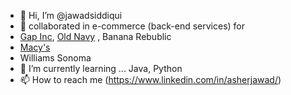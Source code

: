 - 👋 Hi, I’m @jawadsiddiqui
- 💞️ collaborated in e-commerce (back-end services) for
- [Gap Inc](https://www.gapinc.com/en-us/),  [Old Navy](https://oldnavy.gap.com/) , Banana Rebublic
- [Macy's](https://www.macys.com/)
- Williams Sonoma
- 🌱 I’m currently learning ... Java, Python
- 📫 How to reach me (https://www.linkedin.com/in/asherjawad/)
